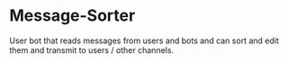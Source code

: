 # Message-Sorter
User bot that reads messages from users and bots and can sort and edit them and transmit to users / other channels.
